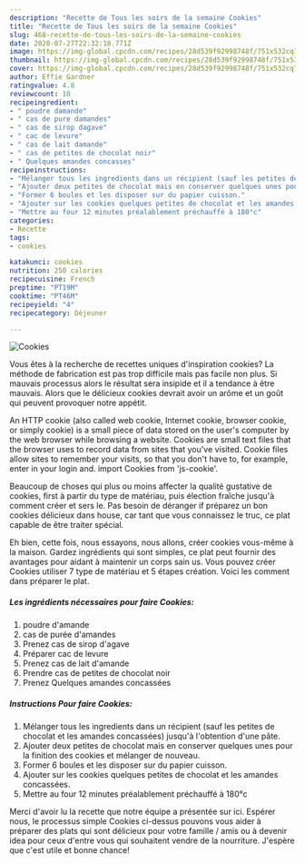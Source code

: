 ```yaml
---
description: "Recette de Tous les soirs de la semaine Cookies"
title: "Recette de Tous les soirs de la semaine Cookies"
slug: 468-recette-de-tous-les-soirs-de-la-semaine-cookies
date: 2020-07-27T22:32:18.771Z
image: https://img-global.cpcdn.com/recipes/28d539f92998748f/751x532cq70/cookies-photo-principale-de-la-recette.jpg
thumbnail: https://img-global.cpcdn.com/recipes/28d539f92998748f/751x532cq70/cookies-photo-principale-de-la-recette.jpg
cover: https://img-global.cpcdn.com/recipes/28d539f92998748f/751x532cq70/cookies-photo-principale-de-la-recette.jpg
author: Effie Gardner
ratingvalue: 4.8
reviewcount: 10
recipeingredient:
- " poudre damande"
- " cas de pure damandes"
- " cas de sirop dagave"
- " cac de levure"
- " cas de lait damande"
- " cas de petites de chocolat noir"
- " Quelques amandes concasses"
recipeinstructions:
- "Mélanger tous les ingredients dans un récipient (sauf les petites de chocolat et les amandes concassées) jusqu&#39;à l&#39;obtention d&#39;une pâte."
- "Ajouter deux petites de chocolat mais en conserver quelques unes pour la finition des cookies et mélanger de nouveau."
- "Former 6 boules et les disposer sur du papier cuisson."
- "Ajouter sur les cookies quelques petites de chocolat et les amandes concassées."
- "Mettre au four 12 minutes préalablement préchauffé à 180°c"
categories:
- Recette
tags:
- cookies

katakunci: cookies 
nutrition: 250 calories
recipecuisine: French
preptime: "PT19M"
cooktime: "PT46M"
recipeyield: "4"
recipecategory: Déjeuner

---
```



![Cookies](https://img-global.cpcdn.com/recipes/28d539f92998748f/751x532cq70/cookies-photo-principale-de-la-recette.jpg)

Vous êtes à la recherche de recettes uniques d'inspiration cookies? La méthode de fabrication est pas trop difficile mais pas facile non plus. Si mauvais processus alors le résultat sera insipide et il a tendance à être mauvais. Alors que le délicieux cookies devrait avoir un arôme et un goût qui peuvent provoquer notre appétit.

An HTTP cookie (also called web cookie, Internet cookie, browser cookie, or simply cookie) is a small piece of data stored on the user&#39;s computer by the web browser while browsing a website. Cookies are small text files that the browser uses to record data from sites that you&#39;ve visited. Cookie files allow sites to remember your visits, so that you don&#39;t have to, for example, enter in your login and. import Cookies from &#39;js-cookie&#39;.

Beaucoup de choses qui plus ou moins affecter la qualité gustative de cookies, first à partir du type de matériau, puis élection fraîche jusqu'à comment créer et sers le. Pas besoin de déranger if préparez un bon cookies délicieux dans house, car tant que vous connaissez le truc, ce plat capable de être traiter spécial.


Eh bien, cette fois, nous essayons, nous allons, créer cookies vous-même à la maison. Gardez ingrédients qui sont simples, ce plat peut fournir des avantages pour aidant à maintenir un corps sain us. Vous pouvez créer Cookies utiliser 7 type de matériau et 5 étapes création. Voici les comment dans préparer le plat.

<!--inarticleads1-->

##### Les ingrédients nécessaires pour faire Cookies:

1.   poudre d&#39;amande
1.   cas de purée d&#39;amandes
1. Prenez  cas de sirop d&#39;agave
1. Préparer  cac de levure
1. Prenez  cas de lait d&#39;amande
1. Prendre  cas de petites de chocolat noir
1. Prenez  Quelques amandes concassées




<!--inarticleads2-->

##### Instructions Pour faire Cookies:

1. Mélanger tous les ingredients dans un récipient (sauf les petites de chocolat et les amandes concassées) jusqu&#39;à l&#39;obtention d&#39;une pâte.
1. Ajouter deux petites de chocolat mais en conserver quelques unes pour la finition des cookies et mélanger de nouveau.
1. Former 6 boules et les disposer sur du papier cuisson.
1. Ajouter sur les cookies quelques petites de chocolat et les amandes concassées.
1. Mettre au four 12 minutes préalablement préchauffé à 180°c





Merci d'avoir lu la recette que notre équipe a présentée sur ici. Espérer nous, le processus simple Cookies ci-dessus pouvons vous aider à préparer des plats qui sont délicieux pour votre famille / amis ou à devenir idea pour ceux d'entre vous qui souhaitent vendre de la nourriture. J'espère que c'est utile et bonne chance!
